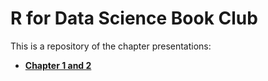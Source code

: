 # R for Data Science Book Club

This is a repository of the chapter presentations:


* [**Chapter 1 and 2**](http://www.alankinene.com/r4ds_book_club/r4ds/r4ds-ch1_2.html)
